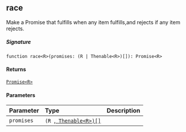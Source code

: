 ## race<R>

Make a Promise that fulfills when any item fulfills,and rejects if any item rejects.

##### Signature
`function race<R>(promises: (R | Thenable<R>)[]): Promise<R>`

#### Returns
[`Promise<R>`](Promise.md)

#### Parameters


| Parameter	   | Type    | Description |
|:-------------|:---------------|:------------|
| `promises`    | `(R `,[` Thenable<R>)[]`](Thenable.md) |  |

